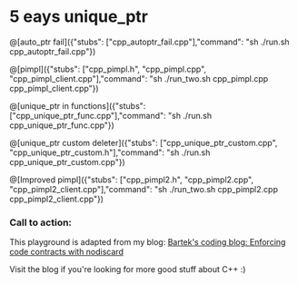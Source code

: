 # 5 eays unique_ptr



@[auto_ptr fail]({"stubs": ["cpp_autoptr_fail.cpp"],"command": "sh ./run.sh cpp_autoptr_fail.cpp"})

@[pimpl]({"stubs": ["cpp_pimpl.h", "cpp_pimpl.cpp", "cpp_pimpl_client.cpp"],"command": "sh ./run_two.sh cpp_pimpl.cpp cpp_pimpl_client.cpp"})

@[unique_ptr in functions]({"stubs": ["cpp_unique_ptr_func.cpp"],"command": "sh ./run.sh cpp_unique_ptr_func.cpp"})

@[unique_ptr custom deleter]({"stubs": ["cpp_unique_ptr_custom.cpp", "cpp_unique_ptr_custom.h"],"command": "sh ./run.sh cpp_unique_ptr_custom.cpp"})

@[Improved pimpl]({"stubs": ["cpp_pimpl2.h", "cpp_pimpl2.cpp", "cpp_pimpl2_client.cpp"],"command": "sh ./run_two.sh cpp_pimpl2.cpp cpp_pimpl2_client.cpp"})


### Call to action:

This playground is adapted from my blog: [Bartek's coding blog: Enforcing code contracts with nodiscard](http://www.bfilipek.com/2017/11/nodiscard.html)

Visit the blog if you're looking for more good stuff about C++ :)

